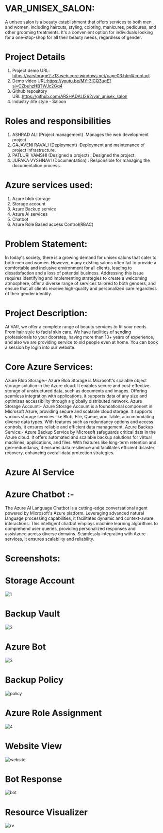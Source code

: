 # VAR_UNISEX_SALON:
A unisex salon is a beauty establishment that offers services to both men and women, including haircuts, styling, coloring, manicures, pedicures, and other  grooming treatments. It's a convenient option for individuals looking for a one-stop-shop for all their beauty needs, regardless of gender.
# Project Details
  1. Project demo URL: https://varstorage2.z13.web.core.windows.net/page03.html#contact 
  2. Demo video URL:https://youtu.be/MY-3ICQ3uqE?si=CZbuhzHBTWJc2Gq4
  3. Github repository URL:https://github.com/ARSHADALI262/var_unisex_salon
  4. Industry :life style - Saloon
# Roles and responsibilities
1. ASHRAD ALI (Project management) :Manages the web development project.
2. GAJAVENI RAVALI (Deployment) :Deployment and maintenance of project infrastructure.
3. PATLURI VAMSHI  (Designed a project) : Designed the project
4. JUPAKA VYSHNAVI (Documentation) : Responsible for managing the documentation process.
# Azure services used:
1. Azure blob storage
2. Storage account
3. Azure Backup service
4. Azure AI services
5. Chatbot
6. Azure Role Based access Control(RBAC)
# Problem Statement:
 In today's society, there is a growing demand for unisex salons that cater to both men and women. However, many existing salons often fail to provide a comfortable and inclusive environment for all clients, 
 leading to dissatisfaction and a loss of potential business. Addressing this issue requires identifying and implementing strategies to create a welcoming atmosphere, offer a diverse range of services tailored to 
 both genders, and ensure that all clients receive high-quality and personalized care regardless of their gender identity.
# Project Description:
 At VAR, we offer a complete range of beauty services to fit your needs. From hair style to facial skin care. We have facilities of  sending professionals to your  doorstep, having more than 10+ years of 
 experience, and also we are providing service to old people even at home. You can book a session by login into our website.
# Core Azure Services:
 Azure Blob Storage:- Azure Blob Storage is Microsoft's scalable object storage solution in the Azure cloud. It enables secure and cost-effective storage of unstructured data, such as documents and images. 
 Offering seamless integration with applications, it supports data of any size and optimizes accessibility through a globally distributed network. Azure Storage Account:- Azure Storage Account is a foundational 
 component in Microsoft Azure, providing secure and scalable cloud storage. It supports various storage services like Blob, File, Queue, and Table, accommodating diverse data types. With features such as 
 redundancy options and access controls, it ensures reliable and efficient data management. Azure Backup Service:- Azure Backup Service by Microsoft safeguards critical data in the Azure cloud. It offers 
 automated and scalable backup solutions for virtual machines, applications, and files. With features like long-term retention and geo-redundancy, it ensures data resilience and facilitates efficient disaster recovery, enhancing overall data protection strategies.
# Azure AI Service
# Azure Chatbot :- 
 The Azure AI Language Chatbot is a cutting-edge conversational agent powered by Microsoft's Azure platform. Leveraging advanced natural language processing capabilities, it facilitates dynamic and context-aware 
 interactions. This intelligent chatbot employs machine learning algorithms to comprehend user queries, providing personalized responses and assistance across diverse domains. Seamlessly integrating with Azure 
 services, it ensures scalability and reliability.
# Screenshots:
# Storage Account
![1](https://github.com/ARSHADALI262/var_unisex_salon/assets/161709124/6b9309c6-19bc-4b82-9c40-e9745ae8ffc4)
# Backup Vault
![2](https://github.com/ARSHADALI262/var_unisex_salon/assets/161709124/210a525f-c27e-4cbd-8e09-695638c53705)
# Azure Bot
![3](https://github.com/ARSHADALI262/var_unisex_salon/assets/161709124/6dc264fc-a59d-4770-8825-d47748ff7b56)
# Backup Policy 
![policy](https://github.com/ARSHADALI262/var_unisex_salon/assets/161709124/d16ecc11-c43b-46c9-85ba-4ac6d685d664)
# Azure Role Assignment
![4](https://github.com/ARSHADALI262/var_unisex_salon/assets/161709124/e2accda5-f089-423d-b609-cbea19978e96)
# Website View
![website](https://github.com/ARSHADALI262/var_unisex_salon/assets/161709124/31ca693b-445f-411f-906a-9a49fc7e26e3)
# Bot Response
![bot](https://github.com/ARSHADALI262/var_unisex_salon/assets/161709124/44b1b43a-eaf6-42bc-80a4-3b87f43cdf21)
# Resource Visualizer
![rv](https://github.com/ARSHADALI262/var_unisex_salon/assets/161709124/45721aba-0fe2-436e-ae2b-8a6dec0e7ec2)




